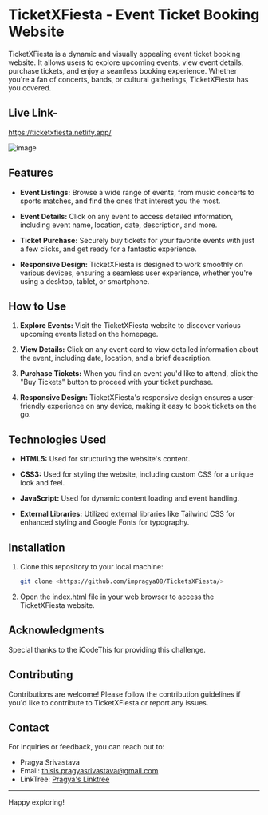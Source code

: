 # TicketXFiesta - Event Ticket Booking Website

TicketXFiesta is a dynamic and visually appealing event ticket booking website. It allows users to explore upcoming events, view event details, purchase tickets, and enjoy a seamless booking experience. Whether you're a fan of concerts, bands, or cultural gatherings, TicketXFiesta has you covered.

## Live Link-
https://ticketxfiesta.netlify.app/

![image](https://github.com/impragya08/TicketsXFiesta/assets/84717393/2bf48ad2-87da-49ab-8743-f0a88126fdf2)




## Features

- **Event Listings:** Browse a wide range of events, from music concerts to sports matches, and find the ones that interest you the most.

- **Event Details:** Click on any event to access detailed information, including event name, location, date, description, and more.

- **Ticket Purchase:** Securely buy tickets for your favorite events with just a few clicks, and get ready for a fantastic experience.

- **Responsive Design:** TicketXFiesta is designed to work smoothly on various devices, ensuring a seamless user experience, whether you're using a desktop, tablet, or smartphone.

## How to Use

1. **Explore Events:** Visit the TicketXFiesta website to discover various upcoming events listed on the homepage.

2. **View Details:** Click on any event card to view detailed information about the event, including date, location, and a brief description.

3. **Purchase Tickets:** When you find an event you'd like to attend, click the "Buy Tickets" button to proceed with your ticket purchase.

4. **Responsive Design:** TicketXFiesta's responsive design ensures a user-friendly experience on any device, making it easy to book tickets on the go.

## Technologies Used

- **HTML5:** Used for structuring the website's content.

- **CSS3:** Used for styling the website, including custom CSS for a unique look and feel.

- **JavaScript:** Used for dynamic content loading and event handling.

- **External Libraries:** Utilized external libraries like Tailwind CSS for enhanced styling and Google Fonts for typography.

## Installation

1. Clone this repository to your local machine:

   ```bash
   git clone <https://github.com/impragya08/TicketsXFiesta/>

 2. Open the index.html file in your web browser to access the TicketXFiesta website.


## Acknowledgments
Special thanks to the iCodeThis for providing this challenge.

## Contributing
Contributions are welcome! Please follow the contribution guidelines if you'd like to contribute to TicketXFiesta or report any issues.

## Contact

For inquiries or feedback, you can reach out to:

- Pragya Srivastava
- Email: thisis.pragyasrivastava@gmail.com
- LinkTree: [Pragya's Linktree](https://linktr.ee/itspragya)

---

Happy exploring!




